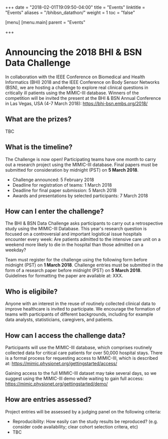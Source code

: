 +++
date = "2018-02-01T19:09:50-04:00"
title = "Events"
linktitle = "Events"
aliases = "/bhibsn_datathon/"
weight = 1
toc = "false"

[menu]
  [menu.main]
    parent = "Events"

+++

# Announcing the 2018 BHI & BSN Data Challenge

In collaboration with the IEEE Conference on Biomedical and Health Informatics (BHI) 2018 and the IEEE Conference on Body Sensor Networks (BSN), we are hosting a challenge to explore real clinical questions in critically ill patients using the MIMIC-III database. Winners of the competition will be invited the present at the BHI & BSN Annual Conference in Las Vegas, USA (4-7 March 2018): https://bhi-bsn.embs.org/2018/

## What are the prizes?

TBC

## What is the timeline?

The Challenge is now open! Participating teams have one month to carry out a research project using the MIMIC-III database. Final papers must be submitted for consideration by midnight (PST) on **5 March 2018**.

- Challenge announced: 5 February 2018
- Deadline for registration of teams: 1 March 2018
- Deadline for final paper submission: 5 March 2018
- Awards and presentations by selected participants: 7 March 2018 

## How can I enter the challenge?

The BHI & BSN Data Challenge asks participants to carry out a retrospective study using the MIMIC-III Database. This year's research question is focused on a controversial and important logistical issue hospitals encounter every week: Are patients admitted to the intensive care unit on a weekend more likely to die in the hospital than those admitted on a weekday? 

Team must register for the challenge using the following form before midnight (PST) on **1 March 2018**. Challenge entries must be submitted in the form of a research paper before midnight (PST) on **5 March 2018**. Guidelines for formatting the paper are available at: XXX.

<!-- Explain why we have selected this challenge. Aim is to introduce people to working with MIMIC-III; interested in seeing diversity approaches to look at similar question; seek to reinforce good practice in retrospective research. -->

## Who is eligibile?

Anyone with an interest in the reuse of routinely collected clinical data to improve healthcare is invited to participate. We encourage the formation of teams with participants of different backgrounds, including for example data analysts, statisticians, caregivers, and patients.

## How can I access the challenge data?

Participants will use the MIMIC-III database, which comprises routinely collected data for critical care patients for over 50,000 hospital stays. There is a formal process for requesting access to MIMIC-III, which is described at: https://mimic.physionet.org/gettingstarted/access/

Gaining access to the full MIMIC-III dataset may take several days, so we suggest using the MIMIC-III demo while waiting to gain full access: https://mimic.physionet.org/gettingstarted/demo/

## How are entries assessed?

Project entries will be assessed by a judging panel on the following criteria:

- Reproducibility: How easily can the study results be reproduced? (e.g. consider code availability; clear cohort selection critera, etc)
- TBC



